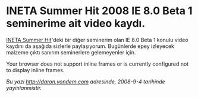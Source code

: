 # INETA Summer Hit 2008 IE 8.0 Beta 1 seminerime ait video kaydı.
[INETA Summer
Hit](http://daron.yondem.com/tr/post/7a13b13a-ce73-4ca0-b106-5da96c78a08c)'deki
bir diğer seminerim olan IE 8.0 Beta 1 konulu video kaydını da aşağıda
sizlerle paylaşıyorum. Bugünlerde epey izleyecek malzeme çıktı sanırım
seminerlere gelemeyenler için.

Your browser does not support inline frames or is currently configured
not to display inline frames.



*Bu yazi http://daron.yondem.com adresinde, 2008-9-4 tarihinde yayinlanmistir.*
